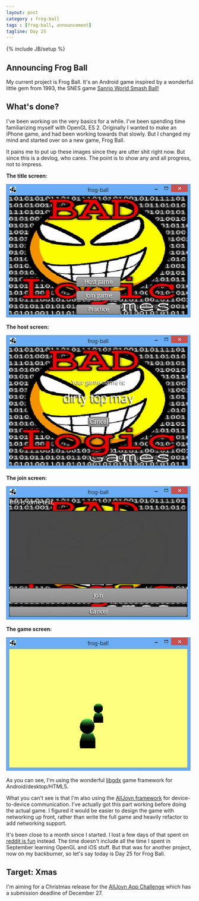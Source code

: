 ```yaml
---
layout: post
category : frog-ball
tags : [frog-ball, announcement]
tagline: Day 25
---
```

{% include JB/setup %}

## Announcing Frog Ball

My current project is Frog Ball. It's an Android game inspired by a wonderful little gem from 1993, the SNES game [Sanrio World Smash Ball!](http://en.wikipedia.org/wiki/Sanrio_World_Smash_Ball!)

## What's done?

I've been working on the very basics for a while. I've been spending time familiarizing myself with OpenGL ES 2. Originally I wanted to make an iPhone game, and had been working towards that slowly. But I changed my mind and started over on a new game, Frog Ball.

It pains me to put up these images since they are utter shit right now. But since this is a devlog, who cares. The point is to show any and all progress, not to impress.

**The title screen:**

![title screen](/assets/images/frog-ball/2012-11-10_titlescreen.png)

**The host screen:**

![title screen](/assets/images/frog-ball/2012-11-10_hostscreen.png)

**The join screen:**

![title screen](/assets/images/frog-ball/2012-11-10_joinscreen.png)

**The game screen:**

![title screen](/assets/images/frog-ball/2012-11-10_practice.png)

As you can see, I'm using the wonderful [libgdx](http://libgdx.badlogicgames.com/) game framework for Android/desktop/HTML5.

What you can't see is that I'm also using the [AllJoyn framework](http://www.alljoyn.org/) for device-to-device communication. I've actually got this part working before doing the actual game. I figured it would be easier to design the game with networking up front, rather than write the full game and heavily refactor to add networking support.

It's been close to a month since I started. I lost a few days of that spent on [reddit is fun](/reddit-is-fun) instead. The time doesn't include all the time I spent in September learning OpenGL and iOS stuff. But that was for another project, now on my backburner, so let's say today is Day 25 for Frog Ball.

## Target: Xmas

I'm aiming for a Christmas release for the [AllJoyn App Challenge](http://alljoynappchallenge.com) which has a submission deadline of December 27.


